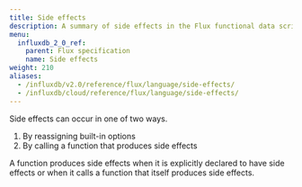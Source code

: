```yaml
---
title: Side effects
description: A summary of side effects in the Flux functional data scripting language.
menu:
  influxdb_2_0_ref:
    parent: Flux specification
    name: Side effects
weight: 210
aliases:
  - /influxdb/v2.0/reference/flux/language/side-effects/
  - /influxdb/cloud/reference/flux/language/side-effects/
---
```


Side effects can occur in one of two ways.

1. By reassigning built-in options
2. By calling a function that produces side effects

A function produces side effects when it is explicitly declared to have side effects or when it calls a function that itself produces side effects.
